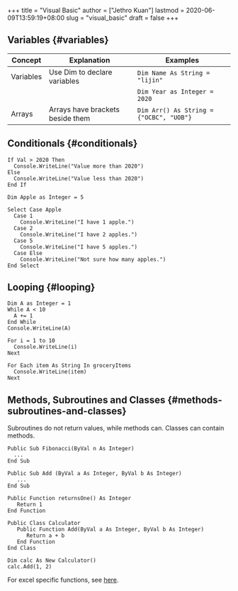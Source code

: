 +++
title = "Visual Basic"
author = ["Jethro Kuan"]
lastmod = 2020-06-09T13:59:19+08:00
slug = "visual_basic"
draft = false
+++

## Variables {#variables}

| Concept   | Explanation                      | Examples                                |
| --------- | -------------------------------- | --------------------------------------- |
| Variables | Use Dim to declare variables     | `Dim Name As String = "lijin"`          |
|           |                                  | `Dim Year as Integer = 2020`            |
| Arrays    | Arrays have brackets beside them | `Dim Arr() As String = {"OCBC", "UOB"}` |

## Conditionals {#conditionals}

```visual-basic
If Val > 2020 Then
  Console.WriteLine("Value more than 2020")
Else
  Console.WriteLine("Value less than 2020")
End If
```

```visual-basic
Dim Apple as Integer = 5

Select Case Apple
  Case 1
    Console.WriteLine("I have 1 apple.")
  Case 2
    Console.WriteLine("I have 2 apples.")
  Case 5
    Console.WriteLine("I have 5 apples.")
  Case Else
    Console.WriteLine("Not sure how many apples.")
End Select
```

## Looping {#looping}

```visual-basic
Dim A as Integer = 1
While A < 10
  A += 1
End While
Console.WriteLine(A)
```

```visual-basic
For i = 1 to 10
  Console.WriteLine(i)
Next
```

```visual-basic
For Each item As String In groceryItems
  Console.WriteLine(item)
Next
```

## Methods, Subroutines and Classes {#methods-subroutines-and-classes}

Subroutines do not return values, while methods can. Classes can contain methods.

```visual-basic
Public Sub Fibonacci(ByVal n As Integer)
  ...
End Sub

Public Sub Add (ByVal a As Integer, ByVal b As Integer)
   ...
End Sub
```

```visual-basic
Public Function returnsOne() As Integer
   Return 1
End Function
```

```visual-basic
Public Class Calculator
   Public Function Add(ByVal a As Integer, ByVal b As Integer)
      Return a + b
   End Function
End Class

Dim calc As New Calculator()
calc.Add(1, 2)
```

For excel specific functions, see [here](https://www.automateexcel.com/blockedfolder/AutomateExcel-VBA-Cheatsheet.pdf).

